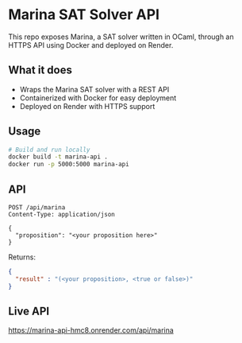 # Marina SAT Solver API

This repo exposes Marina, a SAT solver written in OCaml, through an HTTPS API using Docker and deployed on Render.

## What it does

- Wraps the Marina SAT solver with a REST API
- Containerized with Docker for easy deployment
- Deployed on Render with HTTPS support

## Usage

```bash
# Build and run locally
docker build -t marina-api .
docker run -p 5000:5000 marina-api
```

## API

```http
POST /api/marina
Content-Type: application/json

{
  "proposition": "<your proposition here>"
}
```

Returns:
```json
{
  "result" : "(<your proposition>, <true or false>)"
}
```

## Live API

https://marina-api-hmc8.onrender.com/api/marina